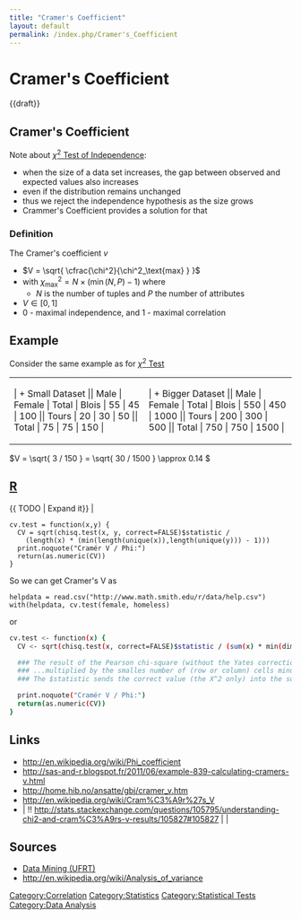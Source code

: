 ```yaml
---
title: "Cramer's Coefficient"
layout: default
permalink: /index.php/Cramer's_Coefficient
---
```


# Cramer's Coefficient

{{draft}}

## Cramer's Coefficient
Note about [$\chi^2$ Test of Independence](Chi-Squared_Test_of_Independence):
- when the size of a data set increases, the gap between observed and expected values also increases
- even if the distribution remains unchanged
- thus we reject the independence hypothesis as the size grows 
- Crammer's Coefficient provides a solution for that


### Definition
The Cramer's coefficient $v$
- $V = \sqrt{ \cfrac{\chi^2}{\chi^2_\text{max} } }$
- with $\chi^2_\text{max} = N \times ( \min(N, P) - 1 )$ where
  - $N$ is the number of tuples and $P$ the number of attributes 
- $V \in [0, 1]$
- 0 - maximal independence, and 1 - maximal correlation


## Example
Consider the same example as for [$\chi^2$ Test](chi-square_Test_of_Independence)

<table>
<tr>
<td>

| + Small Dataset ||   Male  |  Female  |  Total   |   Blois   |  55  |  45  |  100  ||   Tours   |  20  |  30  |  50  ||  Total  |  75  |  75  |  150  |
</td>
<td>

| + Bigger Dataset  ||   Male  |  Female  |  Total   |   Blois   |  550  |  450  |  1000  ||   Tours   |  200  |  300  |  500  ||  Total  |  750  |  750  |  1500  |
</td>
</tr>
</table>


$V = \sqrt{ 3 / 150 } = \sqrt{ 30 / 1500 } \approx 0.14 $


## [R](R)
{{ TODO |  Expand it}} |
```scdoc
cv.test = function(x,y) {
  CV = sqrt(chisq.test(x, y, correct=FALSE)$statistic /
    (length(x) * (min(length(unique(x)),length(unique(y))) - 1)))
  print.noquote("Cramér V / Phi:")
  return(as.numeric(CV))
}
```

So we can get Cramer's V as

```text only
helpdata = read.csv("http://www.math.smith.edu/r/data/help.csv")
with(helpdata, cv.test(female, homeless)
```

or 

```bash
cv.test <- function(x) {
  CV <- sqrt(chisq.test(x, correct=FALSE)$statistic / (sum(x) * min(dim(x) - 1 )))

  ### The result of the Pearson chi-square (without the Yates correction) is divided by the sum of table cells and...
  ### ...multiplied by the smalles number of (row or column) cells minus 1.
  ### The $statistic sends the correct value (the X^2 only) into the sqrt function

  print.noquote("Cramér V / Phi:")
  return(as.numeric(CV))
}
```


## Links
- http://en.wikipedia.org/wiki/Phi_coefficient
- http://sas-and-r.blogspot.fr/2011/06/example-839-calculating-cramers-v.html
- http://home.hib.no/ansatte/gbj/cramer_v.htm
- http://en.wikipedia.org/wiki/Cram%C3%A9r%27s_V
- |  !! http://stats.stackexchange.com/questions/105795/understanding-chi2-and-cram%C3%A9rs-v-results/105827#105827 | |
## Sources
- [Data Mining (UFRT)](Data_Mining_(UFRT))
- http://en.wikipedia.org/wiki/Analysis_of_variance

[Category:Correlation](Category_Correlation)
[Category:Statistics](Category_Statistics)
[Category:Statistical Tests](Category_Statistical_Tests)
[Category:Data Analysis](Category_Data_Analysis)